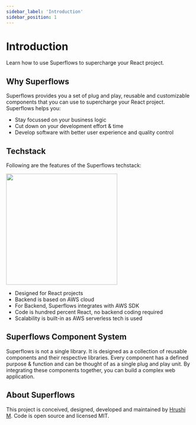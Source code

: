 ```yaml
---
sidebar_label: 'Introduction'
sidebar_position: 1
---
```


# Introduction

Learn how to use Superflows to supercharge your React project.

## Why Superflows

Superflows provides you a set of plug and play, reusable and customizable components that you can use to supercharge your React project. Superflows helps you:
- Stay focussed on your business logic
- Cut down on your development effort & time
- Develop software with better user experience and quality control

## Techstack

Following are the features of the Superflows techstack:
<div>
<img src="https://user-images.githubusercontent.com/108924653/188783367-062819bf-a9ca-4c9d-8a35-a7c9d6ec5d41.png" height="300" width="300" />
</div>

- Designed for React projects
- Backend is based on AWS cloud
- For Backend, Superflows integrates with AWS SDK
- Code is hundred percent React, no backend coding required
- Scalability is built-in as AWS serverless tech is used

## Superflows Component System

Superflows is not a single library. It is designed as a collection of reusable components and their respective libraries. Every component has a defined purpose & function and can be thought of as a single plug and play unit. By integrating these components together, you can build a complex web application.

## About Superflows

This project is conceived, designed, developed and maintained by [Hrushi M](https://twitter.com/hrushi?lang=en). Code is open source and licensed MIT.
